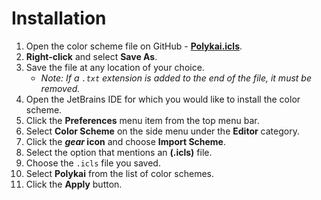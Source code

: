 # Installation

1. Open the color scheme file on GitHub - **[Polykai.icls](https://raw.githubusercontent.com/adamgraham/polykai/master/JetBrains/Polykai.icls)**.
2. **Right-click** and select **Save As**.
3. Save the file at any location of your choice.
    - *Note: If a `.txt` extension is added to the end of the file, it must be removed.*
4. Open the JetBrains IDE for which you would like to install the color scheme.
5. Click the **Preferences** menu item from the top menu bar.
6. Select **Color Scheme** on the side menu under the **Editor** category.
7. Click the ***gear* icon** and choose **Import Scheme**.
8. Select the option that mentions an **(.icls)** file.
9. Choose the `.icls` file you saved.
10. Select **Polykai** from the list of color schemes.
11. Click the **Apply** button.
